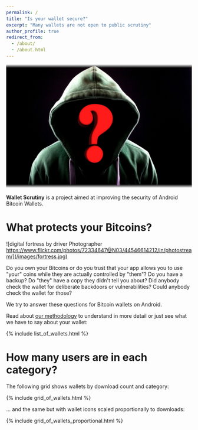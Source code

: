 ```yaml
---
permalink: /
title: "Is your wallet secure?"
excerpt: "Many wallets are not open to public scrutiny"
author_profile: true
redirect_from:
  - /about/
  - /about.html
---
```



![hacker](/images/hacker.jpg)

**Wallet Scrutiny** is a project aimed at improving the security of
Android Bitcoin Wallets.


What protects your Bitcoins?
============================

![digital fortress by driver Photographer https://www.flickr.com/photos/72334647@N03/44546614212/in/photostream/](/images/fortress.jpg)

Do you own your Bitcoins or do you trust that your app allows you to use "your"
coins while they are actually controlled by "them"? Do you have a backup? Do
"they" have a copy they didn't tell you about? Did anybody check the wallet for deliberate backdoors
or vulnerabilities? Could anybody check the wallet for those?

We try to answer these questions for Bitcoin wallets on Android.

Read about [our methodology](/methodology/) to understand in more detail or just
see what we have to say about your wallet:

{% include list_of_wallets.html %}

How many users are in each category?
====================================

The following grid shows wallets by download count and category:

{% include grid_of_wallets.html %}

... and the same but with wallet icons scaled proportionally to downloads:

{% include grid_of_wallets_proportional.html %}
